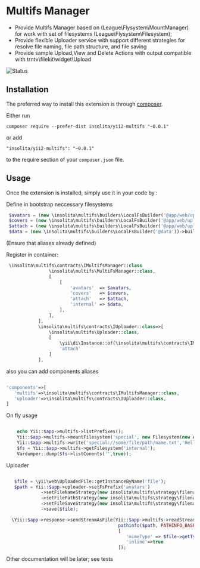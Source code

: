 Multifs Manager
===============

 - Provide Multifs Manager based on (League\Flysystem\MountManager) for work with set of filesystems (League\Flysystem\Filesystem);
 - Provide flexible Uploader service with support different strategies for resolve file naming, file path structure, and file saving
 - Provide sample Upload,View and Delete Actions with output compatible with trntv\filekit\widget\Upload

![Status](https://travis-ci.org/Insolita/yii2-multifs.svg?branch=master)

Installation
------------

The preferred way to install this extension is through [composer](http://getcomposer.org/download/).

Either run

```
composer require --prefer-dist insolita/yii2-multifs "~0.0.1"
```

or add

```
"insolita/yii2-multifs": "~0.0.1"
```

to the require section of your `composer.json` file.


Usage
-----

Once the extension is installed, simply use it in your code by  :


Define in bootstrap neccessary filesystems
```php
 $avatars = (new \insolita\multifs\builders\LocalFsBuilder('@app/web/uploads/avatars'))->build();
 $covers = (new \insolita\multifs\builders\LocalFsBuilder('@app/web/uploads/covers'))->build();
 $attach = (new \insolita\multifs\builders\LocalFsBuilder('@app/web/uploads/attach'))->build();
 $data = (new \insolita\multifs\builders\LocalFsBuilder('@data'))->build();
```
(Ensure that aliases already defined)

Register in container:
```php
 \insolita\multifs\contracts\IMultifsManager::class                                              => [
                \insolita\multifs\MultiFsManager::class,
                [
                    [
                        'avatars'  => $avatars,
                        'covers'   => $covers,
                        'attach'   => $attach,
                        'internal' => $data,
                    ],
                ],
            ],
            \insolita\multifs\contracts\IUploader::class=>[
                \insolita\multifs\Uploader::class,
                [
                    \yii\di\Instance::of(\insolita\multifs\contracts\IMultifsManager::class),
                    'attach'
                ]
            ],

```

also you can add components aliases

```php

'components'=>[
   'multifs'=>\insolita\multifs\contracts\IMultifsManager::class,
   'uploader'=>\insolita\multifs\contracts\IUploader::class,
]
 ```

  On fly usage

  ```php

      echo Yii::$app->multifs->listPrefixes();
      Yii::$app->multifs->mountFilesystem('special', new Filesystem(new Adapter(...)));
      Yii::$app->multifs->write('special://some/file/path/name.txt','Hello Test');
      $fs = Yii::$app->multifs->getFilesystem('internal');
      Vardumper::dump($fs->listConents('',true));

  ```

  Uploader

  ```php

     $file = \yii\web\UploadedFile::getInstanceByName('file');
     $path = Yii::$app->uploader->setFsPrefix('avatars')
               ->setFileNameStrategy(new insolita\multifs\strategy\filename\AsIsStrategy())
               ->setFilePathStrategy(new insolita\multifs\strategy\filename\NameHashStrategy())
               ->setFileSaveStrategy(new insolita\multifs\strategy\filename\ExceptionSaveExistsStrategy())
               ->save($file);

    \Yii::$app->response->sendStreamAsFile(Yii::$app->multifs->readStream($path),
                                            pathinfo($path, PATHINFO_BASENAME),
                                            [
                                               'mimeType' => $file->getType(),
                                               'inline'=>true
                                            ]);
  ```

 Other documentation will be later; see tests
